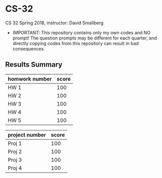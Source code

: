 # CS-32
CS 32 Spring 2018, instructor: David Smallberg

* IMPORTANT: This repository contains only my own codes and NO prompt! The question prompts may be different for each quarter, and directly copying codes from this repository can result in bad consequences.

## Results Summary

| homwork number | score |
|------|-------|
| HW 1 | 100 | 
| HW 2 | 100 | 
| HW 3 | 100 | 
| HW 4 | 100 | 
| HW 5 | 100 | 


| project number | score |
|------|-------|
| Proj 1 | 100 | 
| Proj 2 | 100 | 
| Proj 3 | 100 | 
| Proj 4 | 100 | 
